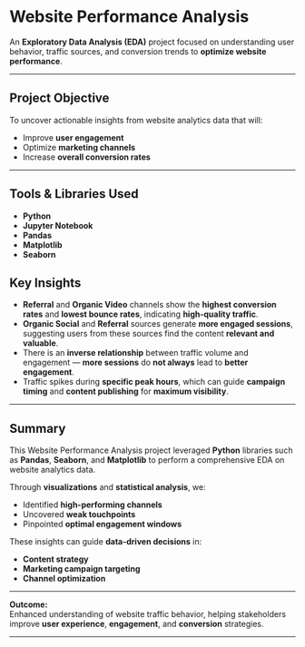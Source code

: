 #  **Website Performance Analysis**

An **Exploratory Data Analysis (EDA)** project focused on understanding user behavior, traffic sources, and conversion trends to **optimize website performance**.

---

##  **Project Objective**

To uncover actionable insights from website analytics data that will:
- Improve **user engagement**
- Optimize **marketing channels**
- Increase **overall conversion rates**

---

##  **Tools & Libraries Used**

- **Python**
- **Jupyter Notebook**
- **Pandas**
- **Matplotlib**
- **Seaborn**


##  **Key Insights**

- **Referral** and **Organic Video** channels show the **highest conversion rates** and **lowest bounce rates**, indicating **high-quality traffic**.
- **Organic Social** and **Referral** sources generate **more engaged sessions**, suggesting users from these sources find the content **relevant and valuable**.
- There is an **inverse relationship** between traffic volume and engagement — **more sessions** do **not always** lead to **better engagement**.
- Traffic spikes during **specific peak hours**, which can guide **campaign timing** and **content publishing** for **maximum visibility**.

---

##  **Summary**

This Website Performance Analysis project leveraged **Python** libraries such as **Pandas**, **Seaborn**, and **Matplotlib** to perform a comprehensive EDA on website analytics data.  

Through **visualizations** and **statistical analysis**, we:
- Identified **high-performing channels**
- Uncovered **weak touchpoints**
- Pinpointed **optimal engagement windows**

These insights can guide **data-driven decisions** in:
- **Content strategy**
- **Marketing campaign targeting**
- **Channel optimization**

---

 **Outcome:**  
Enhanced understanding of website traffic behavior, helping stakeholders improve **user experience**, **engagement**, and **conversion** strategies.

---

